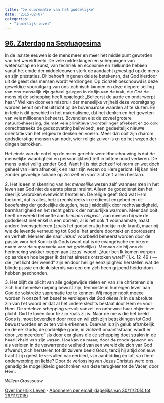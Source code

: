 ```yaml
---
title: "De suprematie van het goddelijke"
date: "2015-02-07"
categories: 
  - "innerlijk-leven"
---
```


## [96\. Zaterdag na Septuagesima](http://ift.tt/1FgnHrl)

In de laatste eeuwen is de mens meer en meer het middelpunt geworden van het wereldbeeld. De vele ontdekkingen en scheppingen van wetenschap en kunst, van techniek en economie en zielkunde hebben vanaf het einde der middeleeuwen sterk de aandacht gevestigd op de mens en zijn prestaties. Dit behoeft in genen dele te betekenen, dat God hierdoor uit de geest des mensen wordt verdrongen. Op zichzelf beschouwd is deze geweldige vooruitgang van ons technisch kunnen en deze diepere peiling van ons menselijk zijn geheel gelegen in de lijn van de taak, die God de mens bij de schepping heeft opgelegd: „Beheerst de aarde en onderwerpt haar.” Wel kan door een misbruik der menselijke vrijheid deze vooruitgang worden benut om het uitzicht op de bovenaardse waarden af te sluiten. En in feite is dit geschied in het materialisme, dat het denken en het geweten van vele millioenen beheerst. Bovendien eist de zoveel grotere natuurbeheersing, die met vele primitieve voorstellingen afrekent en zo ook onrechtstreeks de godsopvatting beïnvloedt, een gedeeltelijk nieuwe oriëntatie van het religieuze denken en voelen. Meer dan ooit zijn daarom godsdienstige mensen van node, wier religie zuiver is en op het wezen der dingen betrokken.

Het einde van de enkel op de mens gerichte wereldbeschouwing is dat de menselijke waardigheid en persoonlijkheid zelf in bittere nood verkeren. De mens is niet veilig zonder God. Want hij is niet zichzelf tot norm en wet doch geheel van Hem afhankelijk en naar zijn wezen op Hem gericht. Hij kan niet zonder gevoelige schade op zichzelf en voor zichzelf willen bestaan.

2\. Het is een miskenning van het _menselijke_ wezen zelf, wanneer men in het leven aan God niet de eerste plaats inruimt. Alleen de godsdienst kan het deerlijk verbroken evenwicht herstellen. De religie geeft God wat Hem toekomt, dat is alles, hetzij rechtstreeks in eredienst en gebed en de beoefening der goddelijke deugden, hetzij middellijk door rechtvaardigheid, barmhartigheid en het recht gebruik der natuurlijke waarden. Meer dan ooit heeft de wereld behoefte aan _homines religiosi_ , aan mensen bij wie de godsdienst niet enkel is een domein, al is het ook 't voornaamste, naast andere levensgebieden (zoals het godsdienstig hoekje in de krant), maar bij wie de levende verhouding tot God al het andere doortrekt en doordesemt en verheft. Mensen die naar Jezus' voorbeeld beheerst worden door de passie voor het Koninkrijk Gods (want dat is de evangelische en betere naam voor de suprematie van het goddelijke). Mensen die bij ons de herinnering wakker roepen aan Jezus' woord: „Vuur ben Ik komen werpen op aarde en hoe begeer Ik dat het alreeds ontstoken ware!” ( Lk. 12, 49 ) — die „het licht der wereld” zijn en door heilige eenzijdigheid herstellen wat de blinde passie en de duisternis van een om zich heen grijpend heidendom hebben geschonden.

3\. Het blijft de plicht van alle godgewijde zielen en van alle christenen die zich hun hemelse roeping bewust zijn, tenminste in hun eigen leven aan God de volstrekte suprematie toe te kennen. Wij mogen nooit moede worden in onszelf het besef te verdiepen dat _God alleen is_ in de absolute zin van het woord en dat al het andere slechts bestaat door Hem en voor Hem. De redeloze schepping vervult vanzelf en onbewust haar objectieve plicht: God te loven door te zijn zoals zij is. Maar de mens die het beeld Gods is, moet bovendien door rede en wil zich zijn betrekkingen tot God bewust worden en ze ten volle erkennen. Daarvan is zijn geluk afhankelijk en de eer Gods; de goddelijke glorie, in zichzelf onaantastbaar, wordt er door „vermeerderd” als door een glans die de schepping doet stralen in de heerlijkheid van zijn wezen. Hoe kan de mens, door de zonde gewond en als verloren in de verwarrende veelheid van een wereld die zich van God afwendt, zich herstellen tot dit zuivere beeld Gods, tenzij hij altijd opnieuw tracht zijn geest te vervullen van eerbied, van aanbidding en lof, van fiere onderwerping en liefde? Door de verlossing van Jezus Christus werd ons genadig de mogelijkheid geschonken van deze terugkeer tot de Vader, door Hem.

_Willem Grosssouw_

[Over Innerlijk Leven](http://ift.tt/1y6X5mY) - [Abonneren per email (dagelijks van 30/11/2014 tot 29/11/2015)](http://eepurl.com/9P3DT)
